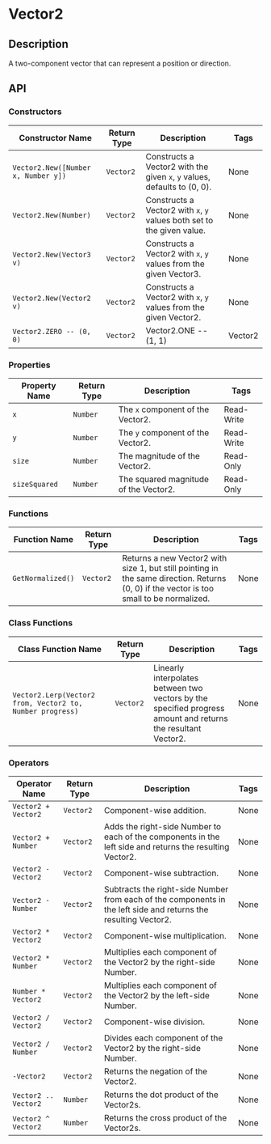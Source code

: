 # Vector2

## Description

A two-component vector that can represent a position or direction.

## API

### Constructors 

| Constructor Name | Return Type | Description | Tags |
| ----------- | ----------- | ----------- | ---- |
| `Vector2.New([Number x, Number y])` | `Vector2` | Constructs a Vector2 with the given `x`, `y` values, defaults to (0, 0). | None |
| `Vector2.New(Number)` | `Vector2` | Constructs a Vector2 with `x`, `y` values both set to the given value. | None |
| `Vector2.New(Vector3 v)` | `Vector2` | Constructs a Vector2 with `x`, `y` values from the given Vector3. | None |
| `Vector2.New(Vector2 v)` | `Vector2` | Constructs a Vector2 with `x`, `y` values from the given Vector2. | None |
| `Vector2.ZERO -- (0, 0)` | `Vector2` | Vector2.ONE -- (1, 1) | Vector2 |

### Properties 

| Property Name | Return Type | Description | Tags |
| -------- | ----------- | ----------- | ---- |
| `x` | `Number` | The `x` component of the Vector2. | Read-Write |
| `y` | `Number` | The `y` component of the Vector2. | Read-Write |
| `size` | `Number` | The magnitude of the Vector2. | Read-Only |
| `sizeSquared` | `Number` | The squared magnitude of the Vector2. | Read-Only |

### Functions 

| Function Name | Return Type | Description | Tags |
| -------- | ----------- | ----------- | ---- |
| `GetNormalized()` | `Vector2` | Returns a new Vector2 with size 1, but still pointing in the same direction. Returns (0, 0) if the vector is too small to be normalized. | None |

### Class Functions 

| Class Function Name | Return Type | Description | Tags |
| -------------- | ----------- | ----------- | ---- |
| `Vector2.Lerp(Vector2 from, Vector2 to, Number progress)` | `Vector2` | Linearly interpolates between two vectors by the specified progress amount and returns the resultant Vector2. | None |

### Operators 

| Operator Name | Return Type | Description | Tags |
| -------- | ----------- | ----------- | ---- |
| `Vector2 + Vector2` | `Vector2` | Component-wise addition. | None |
| `Vector2 + Number` | `Vector2` | Adds the right-side Number to each of the components in the left side and returns the resulting Vector2. | None |
| `Vector2 - Vector2` | `Vector2` | Component-wise subtraction. | None |
| `Vector2 - Number` | `Vector2` | Subtracts the right-side Number from each of the components in the left side and returns the resulting Vector2. | None |
| `Vector2 * Vector2` | `Vector2` | Component-wise multiplication. | None |
| `Vector2 * Number` | `Vector2` | Multiplies each component of the Vector2 by the right-side Number. | None |
| `Number * Vector2` | `Vector2` | Multiplies each component of the Vector2 by the left-side Number. | None |
| `Vector2 / Vector2` | `Vector2` | Component-wise division. | None |
| `Vector2 / Number` | `Vector2` | Divides each component of the Vector2 by the right-side Number. | None |
| `-Vector2` | `Vector2` | Returns the negation of the Vector2. | None |
| `Vector2 .. Vector2` | `Number` | Returns the dot product of the Vector2s. | None |
| `Vector2 ^ Vector2` | `Number` | Returns the cross product of the Vector2s. | None |
